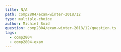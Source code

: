 ```yaml
---
title: N/A
path: comp2804/exam-winter-2018/12
type: multiple-choice
author: Michiel Smid
question: comp2804/exam-winter-2018/12/question.ts
tags:
  - comp2804
  - comp2804-exam
---
```

